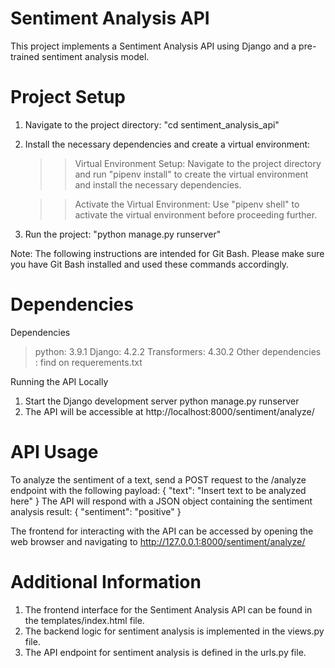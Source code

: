 # Sentiment Analysis API
This project implements a Sentiment Analysis API using Django and a pre-trained sentiment analysis model.

# Project Setup
1. Navigate to the project directory:
            "cd sentiment_analysis_api"
2. Install the necessary dependencies and create a virtual environment:
   >> Virtual Environment Setup: Navigate to the project directory and run "pipenv install" to create the virtual environment and install the necessary dependencies.

   >> Activate the Virtual Environment: Use "pipenv shell" to activate the virtual environment before proceeding further.

3. Run the project: "python manage.py runserver"

Note: The following instructions are intended for Git Bash. Please make sure you have Git Bash installed and used these commands accordingly.


# Dependencies
Dependencies
  > python: 3.9.1
  > Django: 4.2.2
  > Transformers: 4.30.2
  > Other dependencies : find on requerements.txt

Running the API Locally
  1. Start the Django development server
      python manage.py runserver
  2. The API will be accessible at http://localhost:8000/sentiment/analyze/

# API Usage
To analyze the sentiment of a text, send a POST request to the /analyze endpoint with the following payload:
{
  "text": "Insert text to be analyzed here"
}
The API will respond with a JSON object containing the sentiment analysis result:
{
  "sentiment": "positive"
}

The frontend for interacting with the API can be accessed by opening the web browser and navigating to http://127.0.0.1:8000/sentiment/analyze/

# Additional Information
 1. The frontend interface for the Sentiment Analysis API can be found in the templates/index.html file.
 2. The backend logic for sentiment analysis is implemented in the views.py file.
 3. The API endpoint for sentiment analysis is defined in the urls.py file.
